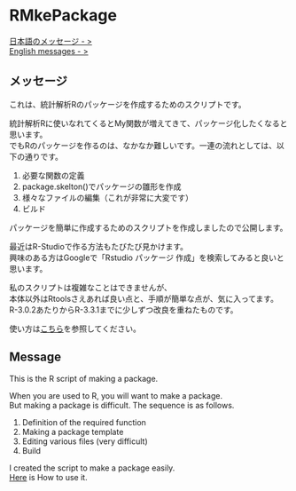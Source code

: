 # RMkePackage
[日本語のメッセージ - >](#ja)  
[English messages - >](#en)  

## <a name="ja">メッセージ
これは、統計解析Rのパッケージを作成するためのスクリプトです。

統計解析Rに使いなれてくるとMy関数が増えてきて、パッケージ化したくなると思います。  
でもRのパッケージを作るのは、なかなか難しいです。一連の流れとしては、以下の通りです。

1. 必要な関数の定義
1. package.skelton()でパッケージの雛形を作成
1. 様々なファイルの編集（これが非常に大変です）
1. ビルド

パッケージを簡単に作成するためのスクリプトを作成しましたので公開します。

最近はR-Studioで作る方法もたびたび見かけます。  
興味のある方はGoogleで「Rstudio パッケージ  作成」を検索してみると良いと思います。

私のスクリプトは複雑なことはできませんが、  
本体以外はRtoolsさえあれば良い点と、手順が簡単な点が、気に入ってます。  
R-3.0.2あたりからR-3.3.1までに少しずつ改良を重ねたものです。

使い方は[こちら](https://github.com/WAKU-TAKE-A/RMkePackage/wiki/Home)を参照してください。

## <a name="en">Message
This is the R script of making a package.

When you are used to R, you will want to make a package.  
But making a package is difficult. The sequence is as follows.

1. Definition of the required function
1. Making a package template
1. Editing various files (very difficult)
1. Build

I created the script to make a package easily.  
[Here](https://github.com/WAKU-TAKE-A/RMkePackage/wiki/Home_en) is How to use it.
